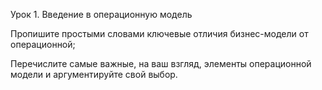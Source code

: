 Урок 1. Введение в операционную модель

Пропишите простыми словами ключевые отличия бизнес-модели от операционной;

Перечислите самые важные, на ваш взгляд, элементы операционной модели и аргументируйте свой выбор.
